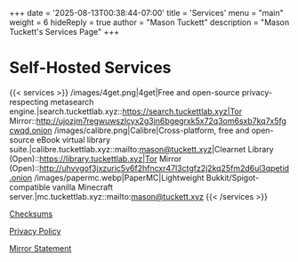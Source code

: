 +++
date = '2025-08-13T00:38:44-07:00'
title = 'Services'
menu = "main"
weight = 6
hideReply = true
author = "Mason Tuckett"
description = "Mason Tuckett's Services Page"
+++
# Self-Hosted Services

{{< services >}}
/images/4get.png|4get|Free and open-source privacy-respecting metasearch engine.|search.tuckettlab.xyz::https://search.tuckettlab.xyz|Tor Mirror::http://ujozjm7regwuwszlcyx2g3jn6bgegrxk5x72q3om6sxb7kq7x5fgcwqd.onion
/images/calibre.png|Calibre|Cross-platform, free and open-source eBook virtual library suite.|calibre.tuckettlab.xyz::mailto:mason@tuckett.xyz|Clearnet Library (Open)::https://library.tuckettlab.xyz|Tor Mirror (Open)::http://uhvvgof3jxzuric5v6f2hfncxr47l3ctgfz2j2kq25fm2d6ul3qpetid.onion
/images/papermc.webp|PaperMC|Lightweight Bukkit/Spigot-compatible vanilla Minecraft server.|mc.tuckettlab.xyz::mailto:mason@tuckett.xyz
{{< /services >}}

[Checksums](/sha512-hashes.txt)

[Privacy Policy](/privacy-policy.txt)

[Mirror Statement](/tor-mirror-statement.txt)
